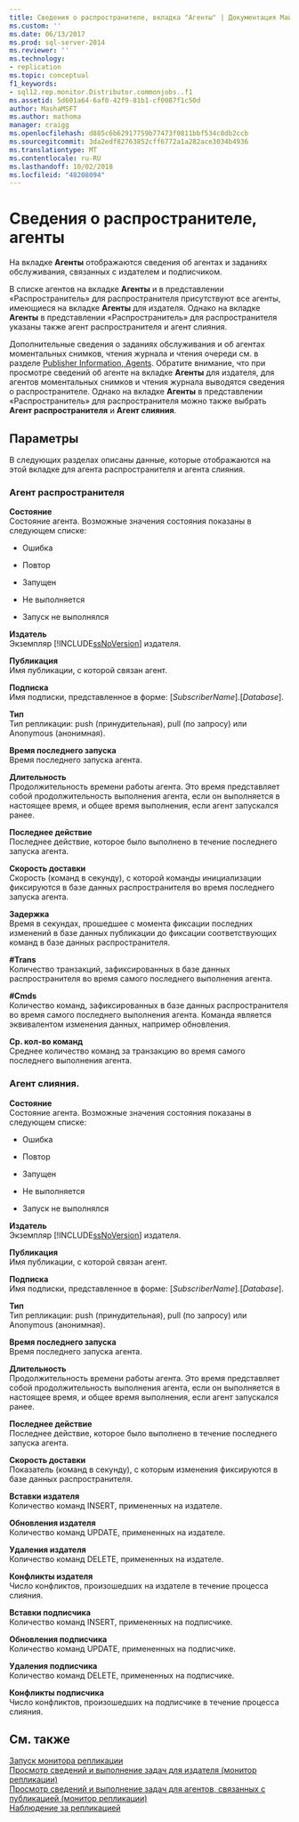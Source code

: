 ```yaml
---
title: Сведения о распространителе, вкладка "Агенты" | Документация Майкрософт
ms.custom: ''
ms.date: 06/13/2017
ms.prod: sql-server-2014
ms.reviewer: ''
ms.technology:
- replication
ms.topic: conceptual
f1_keywords:
- sql12.rep.monitor.Distributor.commonjobs..f1
ms.assetid: 5d601a64-6af0-42f9-81b1-cf0087f1c50d
author: MashaMSFT
ms.author: mathoma
manager: craigg
ms.openlocfilehash: d885c6b62917759b77473f0811bbf534c8db2ccb
ms.sourcegitcommit: 3da2edf82763852cff6772a1a282ace3034b4936
ms.translationtype: MT
ms.contentlocale: ru-RU
ms.lasthandoff: 10/02/2018
ms.locfileid: "48208094"
---
```

# <a name="distributor-information-agents"></a>Сведения о распространителе, агенты
  На вкладке **Агенты** отображаются сведения об агентах и заданиях обслуживания, связанных с издателем и подписчиком.  
  
 В списке агентов на вкладке **Агенты** и в представлении «Распространитель» для распространителя присутствуют все агенты, имеющиеся на вкладке **Агенты** для издателя. Однако на вкладке **Агенты** в представлении «Распространитель» для распространителя указаны также агент распространителя и агент слияния.  
  
 Дополнительные сведения о заданиях обслуживания и об агентах моментальных снимков, чтения журнала и чтения очереди см. в разделе [Publisher Information, Agents](publisher-information-agents.md). Обратите внимание, что при просмотре сведений об агенте на вкладке **Агенты** для издателя, для агентов моментальных снимков и чтения журнала выводятся сведения о распространителе. Однако на вкладке **Агенты** в представлении «Распространитель» для распространителя можно также выбрать **Агент распространителя** и **Агент слияния**.  
  
## <a name="options"></a>Параметры  
 В следующих разделах описаны данные, которые отображаются на этой вкладке для агента распространителя и агента слияния.  
  
### <a name="distributor-agent"></a>Агент распространителя  
 **Состояние**  
 Состояние агента. Возможные значения состояния показаны в следующем списке:  
  
-   Ошибка  
  
-   Повтор  
  
-   Запущен  
  
-   Не выполняется  
  
-   Запуск не выполнялся  
  
 **Издатель**  
 Экземпляр [!INCLUDE[ssNoVersion](../../includes/ssnoversion-md.md)] издателя.  
  
 **Публикация**  
 Имя публикации, с которой связан агент.  
  
 **Подписка**  
 Имя подписки, представленное в форме: [*SubscriberName*].[*Database*].  
  
 **Тип**  
 Тип репликации: push (принудительная), pull (по запросу) или Anonymous (анонимная).  
  
 **Время последнего запуска**  
 Время последнего запуска агента.  
  
 **Длительность**  
 Продолжительность времени работы агента. Это время представляет собой продолжительность выполнения агента, если он выполняется в настоящее время, и общее время выполнения, если агент запускался ранее.  
  
 **Последнее действие**  
 Последнее действие, которое было выполнено в течение последнего запуска агента.  
  
 **Скорость доставки**  
 Скорость (команд в секунду), с которой команды инициализации фиксируются в базе данных распространителя во время последнего запуска агента.  
  
 **Задержка**  
 Время в секундах, прошедшее с момента фиксации последних изменений в базе данных публикации до фиксации соответствующих команд в базе данных распространителя.  
  
 **#Trans**  
 Количество транзакций, зафиксированных в базе данных распространителя во время самого последнего выполнения агента.  
  
 **#Cmds**  
 Количество команд, зафиксированных в базе данных распространителя во время самого последнего выполнения агента. Команда является эквивалентом изменения данных, например обновления.  
  
 **Ср. кол-во команд**  
 Среднее количество команд за транзакцию во время самого последнего выполнения агента.  
  
### <a name="merge-agent"></a>Агент слияния.  
 **Состояние**  
 Состояние агента. Возможные значения состояния показаны в следующем списке:  
  
-   Ошибка  
  
-   Повтор  
  
-   Запущен  
  
-   Не выполняется  
  
-   Запуск не выполнялся  
  
 **Издатель**  
 Экземпляр [!INCLUDE[ssNoVersion](../../includes/ssnoversion-md.md)] издателя.  
  
 **Публикация**  
 Имя публикации, с которой связан агент.  
  
 **Подписка**  
 Имя подписки, представленное в форме: [*SubscriberName*].[*Database*].  
  
 **Тип**  
 Тип репликации: push (принудительная), pull (по запросу) или Anonymous (анонимная).  
  
 **Время последнего запуска**  
 Время последнего запуска агента.  
  
 **Длительность**  
 Продолжительность времени работы агента. Это время представляет собой продолжительность выполнения агента, если он выполняется в настоящее время, и общее время выполнения, если агент запускался ранее.  
  
 **Последнее действие**  
 Последнее действие, которое было выполнено в течение последнего запуска агента.  
  
 **Скорость доставки**  
 Показатель (команд в секунду), с которым изменения фиксируются в базе данных распространителя.  
  
 **Вставки издателя**  
 Количество команд INSERT, примененных на издателе.  
  
 **Обновления издателя**  
 Количество команд UPDATE, примененных на издателе.  
  
 **Удаления издателя**  
 Количество команд DELETE, примененных на издателе.  
  
 **Конфликты издателя**  
 Число конфликтов, произошедших на издателе в течение процесса слияния.  
  
 **Вставки подписчика**  
 Количество команд INSERT, примененных на подписчике.  
  
 **Обновления подписчика**  
 Количество команд UPDATE, примененных на подписчике.  
  
 **Удаления подписчика**  
 Количество команд DELETE, примененных на подписчике.  
  
 **Конфликты подписчика**  
 Число конфликтов, произошедших на подписчике в течение процесса слияния.  
  
## <a name="see-also"></a>См. также  
 [Запуск монитора репликации](monitor/start-the-replication-monitor.md)   
 [Просмотр сведений и выполнение задач для издателя (монитор репликации)](monitor/view-information-and-perform-tasks-for-a-publisher-replication-monitor.md)   
 [Просмотр сведений и выполнение задач для агентов, связанных с публикацией (монитор репликации)](monitor/view-information-and-perform-tasks-for-publication-agents.md)   
 [Наблюдение за репликацией](monitoring-replication.md)  
  
  
